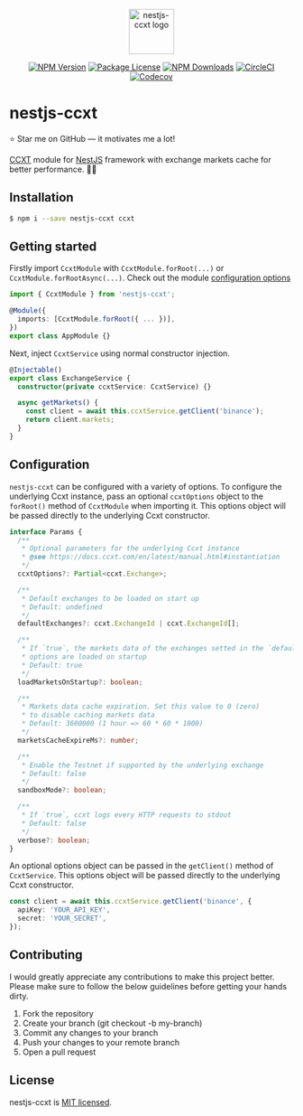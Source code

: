 <p align="center">
    <img align="center" src="https://user-images.githubusercontent.com/1219087/149739821-09d2c8cb-3a4d-4877-adb7-cbc1118a62d3.png" alt="nestjs-ccxt logo" title="nestjs-ccxt" height="80" />
</p>
<p align="center">
    <a href="https://www.npmjs.com/package/nestjs-ccxt" target="_blank"><img src="https://img.shields.io/npm/v/nestjs-ccxt?color=blue" alt="NPM Version"></a>
    <a href="https://github.com/fasenderos/nestjs-ccxt/blob/master/LICENSE" target="_blank"><img src="https://img.shields.io/npm/l/nestjs-ccxt" alt="Package License"></a>
    <a href="https://www.npmjs.com/package/nestjs-ccxt" target="_blank"><img src="https://img.shields.io/npm/dm/nestjs-ccxt" alt="NPM Downloads"></a>
    <a href="https://circleci.com/gh/fasenderos/nestjs-ccxt" target="_blank"><img src="https://img.shields.io/circleci/build/github/fasenderos/nestjs-ccxt/master" alt="CircleCI" ></a>
    <a href="https://codecov.io/github/fasenderos/nestjs-ccxt" target="_blank"><img src="https://img.shields.io/codecov/c/github/fasenderos/nestjs-ccxt" alt="Codecov"></a>
</p>

# nestjs-ccxt

:star: Star me on GitHub — it motivates me a lot!

[CCXT](https://github.com/ccxt/ccxt) module for [NestJS](https://github.com/nestjs/nest) framework with exchange markets cache for better performance. :rocket::rocket:

## Installation

```bash
$ npm i --save nestjs-ccxt ccxt
```

## Getting started

Firstly import `CcxtModule` with `CcxtModule.forRoot(...)` or `CcxtModule.forRootAsync(...)`. Check out the module [configuration options](#configuration)

```ts
import { CcxtModule } from 'nestjs-ccxt';

@Module({
  imports: [CcxtModule.forRoot({ ... })],
})
export class AppModule {}
```

Next, inject `CcxtService` using normal constructor injection.

```ts
@Injectable()
export class ExchangeService {
  constructor(private ccxtService: CcxtService) {}

  async getMarkets() {
    const client = await this.ccxtService.getClient('binance');
    return client.markets;
  }
}
```

## Configuration

`nestjs-ccxt` can be configured with a variety of options. To configure the underlying Ccxt instance, pass an optional `ccxtOptions` object to the `forRoot()` method of `CcxtModule` when importing it. This options object will be passed directly to the underlying Ccxt constructor.

```ts
interface Params {
  /**
   * Optional parameters for the underlying Ccxt instance
   * @see https://docs.ccxt.com/en/latest/manual.html#instantiation
   */
  ccxtOptions?: Partial<ccxt.Exchange>;

  /**
   * Default exchanges to be loaded on start up
   * Default: undefined
   */
  defaultExchanges?: ccxt.ExchangeId | ccxt.ExchangeId[];

  /**
   * If `true`, the markets data of the exchanges setted in the `defaultExchanges`
   * options are loaded on startup
   * Default: true
   */
  loadMarketsOnStartup?: boolean;

  /**
   * Markets data cache expiration. Set this value to 0 (zero)
   * to disable caching markets data
   * Default: 3600000 (1 hour => 60 * 60 * 1000)
   */
  marketsCacheExpireMs?: number;

  /**
   * Enable the Testnet if supported by the underlying exchange
   * Default: false
   */
  sandboxMode?: boolean;

  /**
   * If `true`, ccxt logs every HTTP requests to stdout
   * Default: false
   */
  verbose?: boolean;
}
```

An optional options object can be passed in the `getClient()` method of `CcxtService`. This options object will be passed directly to the underlying Ccxt constructor.

```ts
const client = await this.ccxtService.getClient('binance', {
  apiKey: 'YOUR_API_KEY',
  secret: 'YOUR_SECRET',
});
```

## Contributing

I would greatly appreciate any contributions to make this project better. Please make sure to follow the below guidelines before getting your hands dirty.

1. Fork the repository
2. Create your branch (git checkout -b my-branch)
3. Commit any changes to your branch
4. Push your changes to your remote branch
5. Open a pull request

## License

nestjs-ccxt is [MIT licensed](LICENSE).
